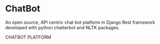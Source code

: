 # ChatBot
An open source, API centric chat bot platform in Django Rest framework developed with python chatterbot and NLTK packages.

CHATBOT PLATFORM
